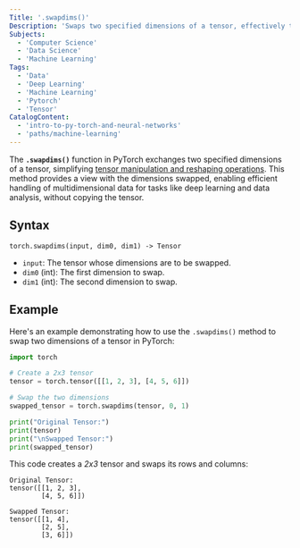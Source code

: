 ```yaml
---
Title: '.swapdims()'
Description: 'Swaps two specified dimensions of a tensor, effectively transposing those dimensions.'
Subjects:
  - 'Computer Science'
  - 'Data Science'
  - 'Machine Learning'
Tags:
  - 'Data'
  - 'Deep Learning'
  - 'Machine Learning'
  - 'Pytorch'
  - 'Tensor'
CatalogContent:
  - 'intro-to-py-torch-and-neural-networks'
  - 'paths/machine-learning'
---
```


The **`.swapdims()`** function in PyTorch exchanges two specified dimensions of a tensor, simplifying [tensor manipulation and reshaping operations](https://www.codecademy.com/resources/docs/pytorch/tensor-operations). This method provides a view with the dimensions swapped, enabling efficient handling of multidimensional data for tasks like deep learning and data analysis, without copying the tensor.

## Syntax

```pseudo
torch.swapdims(input, dim0, dim1) -> Tensor
```

- `input`: The tensor whose dimensions are to be swapped.
- `dim0` (int): The first dimension to swap.
- `dim1` (int): The second dimension to swap.

## Example

Here's an example demonstrating how to use the `.swapdims()` method to swap two dimensions of a tensor in PyTorch:

```py
import torch

# Create a 2x3 tensor
tensor = torch.tensor([[1, 2, 3], [4, 5, 6]])

# Swap the two dimensions
swapped_tensor = torch.swapdims(tensor, 0, 1)

print("Original Tensor:")
print(tensor)
print("\nSwapped Tensor:")
print(swapped_tensor)
```

This code creates a _2x3_ tensor and swaps its rows and columns:

```shell
Original Tensor:
tensor([[1, 2, 3],
        [4, 5, 6]])

Swapped Tensor:
tensor([[1, 4],
        [2, 5],
        [3, 6]])
```
